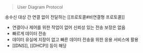 >User Diagram Protocol

송수신 대상 간 연결 없이 전달하는 [[프로토콜#비연결형 프로토콜]]
- 연결이나 제어를 위한 작업이 없어 신뢰성 있는 전송 보장은 없음
- 빠르게 데이터 전송
- 데이터 유실에 지장이 없고 빠른 데이터 전송을 위한 응용 서비스에 활용
- [[DNS]], [[DHCP]] 등이 해당